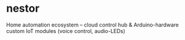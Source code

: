 # nestor
Home automation ecosystem – cloud control hub & Arduino-hardware custom IoT modules (voice control, audio-LEDs)
